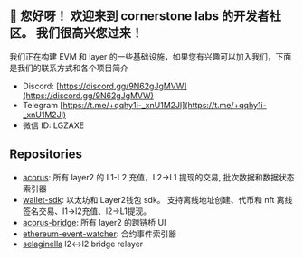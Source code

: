 ## 👋 您好呀！ 欢迎来到 cornerstone labs 的开发者社区。 我们很高兴您过来！

我们正在构建 EVM 和 layer 的一些基础设施，如果您有兴趣可以加入我们，下面是我们的联系方式和各个项目简介

* Discord: [https://discord.gg/9N62gJgMVW](https://discord.gg/9N62gJgMVW)
* Telegram [https://t.me/+qqhy1i-_xnU1M2Jl](https://t.me/+qqhy1i-_xnU1M2Jl)
* 微信 ID: LGZAXE


## Repositories

- [acorus](https://github.com/cornerstone-labs/acorus): 所有 layer2 的 L1-L2 充值，L2->L1 提现的交易, 批次数据和数据状态索引器
- [wallet-sdk](https://github.com/cornerstone-labs/wallet-sdk): 以太坊和 Layer2钱包 sdk。 支持离线地址创建、代币和 nft 离线签名交易、l1->l2充值、l2->L1提现。
- [acorus-bridge](https://github.com/cornerstone-labs/acorus-bridge): 所有 layer2 的跨链桥 UI
- [ethereum-event-watcher](https://github.com/cornerstone-labs/ethereum-event-watcher): 合约事件索引器
- [selaginella](https://github.com/cornerstone-labs/selaginella) l2<->l2 bridge relayer
